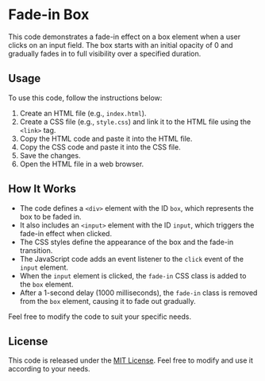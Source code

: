 # Fade-in Box

This code demonstrates a fade-in effect on a box element when a user clicks on an input field. The box starts with an initial opacity of 0 and gradually fades in to full visibility over a specified duration.

## Usage

To use this code, follow the instructions below:

1. Create an HTML file (e.g., `index.html`).
2. Create a CSS file (e.g., `style.css`) and link it to the HTML file using the `<link>` tag.
3. Copy the HTML code and paste it into the HTML file.
4. Copy the CSS code and paste it into the CSS file.
5. Save the changes.
6. Open the HTML file in a web browser.

## How It Works

- The code defines a `<div>` element with the ID `box`, which represents the box to be faded in.
- It also includes an `<input>` element with the ID `input`, which triggers the fade-in effect when clicked.
- The CSS styles define the appearance of the box and the fade-in transition.
- The JavaScript code adds an event listener to the `click` event of the `input` element.
- When the `input` element is clicked, the `fade-in` CSS class is added to the `box` element.
- After a 1-second delay (1000 milliseconds), the `fade-in` class is removed from the `box` element, causing it to fade out gradually.

Feel free to modify the code to suit your specific needs.

## License

This code is released under the [MIT License](LICENSE). Feel free to modify and use it according to your needs.
